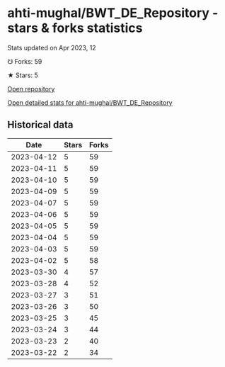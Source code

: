 # ahti-mughal/BWT_DE_Repository - stars & forks statistics

Stats updated on Apr 2023, 12

☋ Forks: 59

★ Stars: 5

[Open repository](https://github.com/ahti-mughal/BWT_DE_Repository)

[Open detailed stats for ahti-mughal/BWT_DE_Repository](https://reviewgithub.com/rep/ahti-mughal/BWT_DE_Repository)

## Historical data
| Date | Stars | Forks |
|------|-------|-------|
| 2023-04-12 | 5 | 59 | 
| 2023-04-11 | 5 | 59 | 
| 2023-04-10 | 5 | 59 | 
| 2023-04-09 | 5 | 59 | 
| 2023-04-07 | 5 | 59 | 
| 2023-04-06 | 5 | 59 | 
| 2023-04-05 | 5 | 59 | 
| 2023-04-04 | 5 | 59 | 
| 2023-04-03 | 5 | 59 | 
| 2023-04-02 | 5 | 58 | 
| 2023-03-30 | 4 | 57 | 
| 2023-03-28 | 4 | 52 | 
| 2023-03-27 | 3 | 51 | 
| 2023-03-26 | 3 | 50 | 
| 2023-03-25 | 3 | 45 | 
| 2023-03-24 | 3 | 44 | 
| 2023-03-23 | 2 | 40 | 
| 2023-03-22 | 2 | 34 | 

